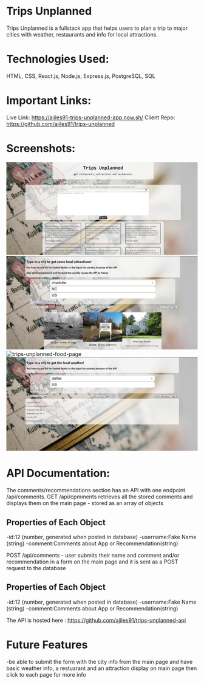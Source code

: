 # Trips Unplanned
Trips Unplanned is a fullstack app that helps users to plan a trip to major cities with weather, restaurants and info for local attractions.

# Technologies Used:
HTML, CSS, React.js, Node.js, Express.js, PostgreSQL, SQL

# Important Links:
Live Link: https://ajiles91-trips-unplanned-app.now.sh/
Client Repo: https://github.com/ajiles91/trips-unplanned

# Screenshots:
![trips-unplanned-main-page](screenshots/trips-unplanned-main-page.jpg)
![trips-unplanned-attractions-page](screenshots/trips-unplanned-attractions-page.jpg)
![trips-unplanned-food-page](screenshots/trips-unplanned-food-page.jpg)
![trips-unplanned-weather-page](screenshots/trips-unplanned-weather-page.jpg)

# API Documentation:
The comments/recommendations section has an API with one endpoint /api/comments.  GET /api/cpmments retrieves all the stored comments and displays them on the main page - stored as an array of objects
## Properties of Each Object
-id:12 (number, generated when posted in database)
-username:Fake Name (string)
-comment:Comments about App or Recommendation(string)

POST /api/comments - user submits their name and comment and/or recommendation in a form on the main page and it is sent as a POST request to the database
## Properties of Each Object
-id:12 (number, generated when posted in database)
-username:Fake Name (string)
-comment:Comments about App or Recommendation(string)

The API is hosted here : https://github.com/ajiles91/trips-unplanned-api
# Future Features
-be able to submit the form with the city info from the main page and have basic weather info, a restuarant and an attraction display on main page then click to each page for more info

